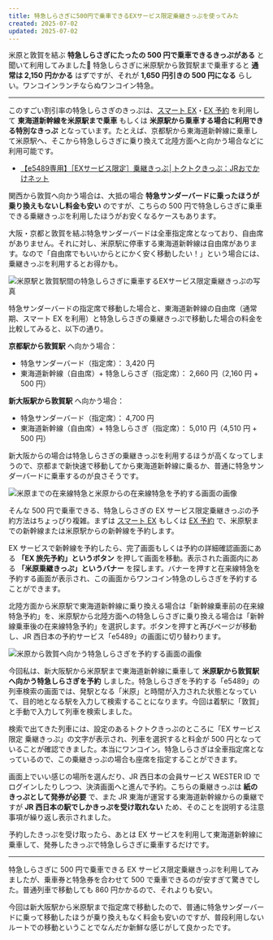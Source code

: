 ```yaml
---
title: 特急しらさぎに500円で乗車できるEXサービス限定乗継きっぷを使ってみた
created: 2025-07-02
updated: 2025-07-02
---
```


米原と敦賀を結ぶ **特急しらさぎにたったの 500 円で乗車できるきっぷがある** と聞いて利用してみました🚋 特急しらさぎに米原駅から敦賀駅まで乗車すると **通常は 2,150 円かかる** はずですが、それが **1,650 円引きの 500 円になる** らしい。ワンコインランチならぬワンコイン特急。

---

このすごい割引率の特急しらさぎのきっぷは、[スマート EX](https://smart-ex.jp/top.php)・[EX 予約](https://expy.jp/top.php) を利用して **東海道新幹線を米原駅まで乗車** もしくは **米原駅から乗車する場合に利用できる特別なきっぷ** となっています。たとえば、京都駅から東海道新幹線に乗車して米原駅へ、そこから特急しらさぎに乗り換えて北陸方面へと向かう場合などに利用可能です。

- [【e5489専用】［EXサービス限定］乗継きっぷ│トクトクきっぷ：JRおでかけネット](https://tickets.jr-odekake.net/shohindb/view/consumer/tokutoku/detail.html?shnId=124000009)

関西から敦賀へ向かう場合は、大抵の場合 **特急サンダーバードに乗ったほうが乗り換えもないし料金も安い** のですが、こちらの 500 円で特急しらさぎに乗車できる乗継きっぷを利用したほうがお安くなるケースもあります。

大阪・京都と敦賀を結ぶ特急サンダーバードは全車指定席となっており、自由席がありません。それに対し、米原駅に停車する東海道新幹線は自由席があります。なので「自由席でもいいからとにかく安く移動したい！」という場合には、乗継きっぷを利用するとお得かも。

![米原駅と敦賀駅間の特急しらさぎに乗車するEXサービス限定乗継きっぷの写真](c02be3ab-aa64-42e8-a376-677be54eea00)

特急サンダーバードの指定席で移動した場合と、東海道新幹線の自由席（通常期、スマート EX を利用）と特急しらさぎの乗継きっぷで移動した場合の料金を比較してみると、以下の通り。

**京都駅から敦賀駅** へ向かう場合：

- 特急サンダーバード（指定席）： 3,420 円
- 東海道新幹線（自由席）+ 特急しらさぎ（指定席）： 2,660 円（2,160 円 + 500 円）

**新大阪駅から敦賀駅** へ向かう場合：

- 特急サンダーバード（指定席）： 4,700 円
- 東海道新幹線（自由席）+ 特急しらさぎ（指定席）： 5,010 円（4,510 円 + 500 円）

新大阪からの場合は特急しらさぎの乗継きっぷを利用するほうが高くなってしまうので、京都まで新快速で移動してから東海道新幹線に乗るか、普通に特急サンダーバードに乗車するのが良さそうです。

![米原までの在来線特急と米原からの在来線特急を予約する画面の画像](6b6c1c76-fb56-4413-9b51-c4b98942e400)

そんな 500 円で乗車できる、特急しらさぎの EX サービス限定乗継きっぷの予約方法はちょっぴり複雑。まずは [スマート EX](https://smart-ex.jp/top.php) もしくは [EX 予約](https://expy.jp/top.php) で、米原駅までの新幹線または米原駅からの新幹線を予約します。

EX サービスで新幹線を予約したら、完了画面もしくは予約の詳細確認画面にある **「EX 旅先予約」というボタン** を押して画面を移動。表示された画面内にある **「米原乗継きっぷ」というバナー** を探します。バナーを押すと在来線特急を予約する画面が表示され、この画面からワンコイン特急のしらさぎを予約することができます。

北陸方面から米原駅で東海道新幹線に乗り換える場合は「新幹線乗車前の在来線特急予約」を、米原駅から北陸方面への特急しらさぎに乗り換える場合は「新幹線乗車後の在来線特急予約」を選択します。ボタンを押すと再びページが移動し、JR 西日本の予約サービス「e5489」の画面に切り替わります。

![米原から敦賀へ向かう特急しらさぎを予約する画面の画像](868363f4-7e0c-4e53-5395-f2fad30b1700)

今回私は、新大阪駅から米原駅まで東海道新幹線に乗車して **米原駅から敦賀駅へ向かう特急しらさぎを予約** しました。特急しらさぎを予約する「e5489」の列車検索の画面では、発駅となる「米原」と時間が入力された状態となっていて、目的地となる駅を入力して検索することになります。今回は着駅に「敦賀」と手動で入力して列車を検索しました。

検索で出てきた列車には、設定のあるトクトクきっぷのところに「EX サービス限定 乗継きっぷ」の文字が表示され、列車を選択すると料金が 500 円となっていることが確認できました。本当にワンコイン。特急しらさぎは全車指定席となっているので、この乗継きっぷの場合も座席を指定することができます。

画面上でいい感じの場所を選んだり、JR 西日本の会員サービス WESTER ID でログインしたりしつつ、決済画面へと進んで予約。こちらの乗継きっぷは **紙のきっぷとして発券が必要** で、また JR 東海が運営する東海道新幹線からの乗継ですが **JR 西日本の駅でしかきっぷを受け取れない** ため、そのことを説明する注意事項が繰り返し表示されました。

予約したきっぷを受け取ったら、あとは EX サービスを利用して東海道新幹線に乗車して、発券したきっぷで特急しらさぎに乗車するだけです。

---

特急しらさぎに 500 円で乗車できる EX サービス限定乗継きっぷを利用してみましたが、乗車券と特急券を合わせて 500 で乗車できるのが安すぎて驚きでした。普通列車で移動しても 860 円かかるので、それよりも安い。

今回は新大阪駅から米原駅まで指定席で移動したので、普通に特急サンダーバードに乗って移動したほうが乗り換えもなく料金も安いのですが、普段利用しないルートでの移動ということでなんだか新鮮な感じがして良かったです。
